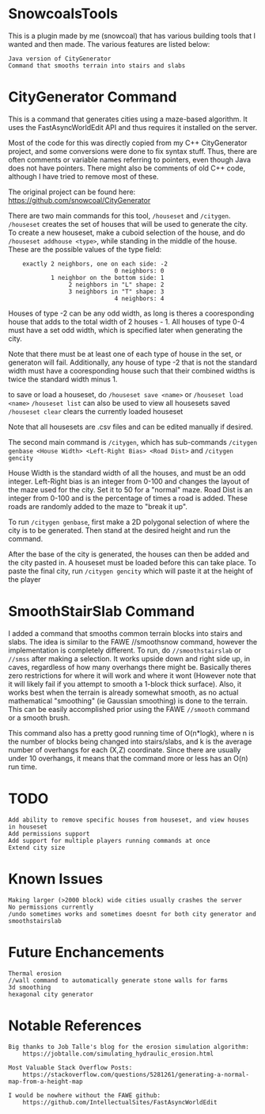 # SnowcoalsTools

This is a plugin made by me (snowcoal) that has various building tools that I wanted and then made. The various features are listed below:

    Java version of CityGenerator
    Command that smooths terrain into stairs and slabs

# CityGenerator Command

This is a command that generates cities using a maze-based algorithm. It uses the FastAsyncWorldEdit API and thus requires it installed on the server.

Most of the code for this was directly copied from my C++ CityGenerator project, and some conversions were done to fix syntax stuff.
Thus, there are often comments or variable names referring to pointers, even though Java does not have pointers. There might also be comments
of old C++ code, although I have tried to remove most of these.

The original project can be found here: https://github.com/snowcoal/CityGenerator

There are two main commands for this tool, ```/houseset``` and ```/citygen```. ```/houseset``` creates the set of houses that will be used to generate the city.
To create a new houseset, make a cuboid selection of the house, and do ```/houseset addhouse <type>```, while standing in the middle of the house. 
These are the possible values of the type field:

        exactly 2 neighbors, one on each side: -2
                                  0 neighbors: 0
                1 neighbor on the bottom side: 1
                     2 neighbors in "L" shape: 2
                     3 neighbors in "T" shape: 3
                                  4 neighbors: 4

Houses of type -2 can be any odd width, as long is theres a cooresponding house that adds to the total width of 2 houses - 1. All houses of type 0-4 must have
a set odd width, which is specified later when generating the city.

Note that there must be at least one of each type of house in the set, or generaton will fail. Additionally, any house of type -2 that is not the standard
width must have a cooresponding house such that their combined widths is twice the standard width minus 1.

to save or load a houseset, do ```/houseset save <name>``` or ```/houseset load <name>```
```/houseset list``` can also be used to view all housesets saved
```/houseset clear``` clears the currently loaded houseset

Note that all housesets are .csv files and can be edited manually if desired.

The second main command is ```/citygen```, which has sub-commands ```/citygen genbase <House Width> <Left-Right Bias> <Road Dist>``` and ```/citygen gencity```

House Width is the standard width of all the houses, and must be an odd integer.
Left-Right bias is an integer from 0-100 and changes the layout of the maze used for the city. Set it to 50 for a "normal" maze.
Road Dist is an integer from 0-100 and is the percentage of times a road is added. These roads are randomly added to the maze to "break it up".

To run ```/citygen genbase```, first make a 2D polygonal selection of where the city is to be generated. Then stand at the desired height and run the command.

After the base of the city is generated, the houses can then be added and the city pasted in. A houseset must be loaded before this can take place. To paste
the final city, run ```/citygen gencity``` which will paste it at the height of the player

# SmoothStairSlab Command

I added a command that smooths common terrain blocks into stairs and slabs. The idea is similar to the FAWE //smoothsnow command, however the implementation is
completely different. To run, do ```//smoothstairslab``` or ```//smss``` after making a selection. It works upside down and right side up, in caves, regardless
of how many overhangs there might be. Basically theres zero restrictions for where it will work and where it wont (However note that it will likely fail if
you attempt to smooth a 1-block thick surface). Also, it works best when the terrain is already somewhat smooth, as no actual mathematical "smoothing"
(ie Gaussian smoothing) is done to the terrain. This can be easily accomplished prior using the FAWE ```//smooth``` command or a smooth brush.

This command also has a pretty good running time of O(n*logk), where n is the number of blocks being changed into stairs/slabs, and k is the average number
of overhangs for each (X,Z) coordinate. Since there are usually under 10 overhangs, it means that the command more or less has an O(n) run time.


# TODO

    Add ability to remove specific houses from houseset, and view houses in houseset
    Add permissions support
    Add support for multiple players running commands at once
    Extend city size

# Known Issues

    Making larger (>2000 block) wide cities usually crashes the server
    No permissions currently
    /undo sometimes works and sometimes doesnt for both city generator and smoothstairslab

# Future Enchancements

    Thermal erosion
    //wall command to automatically generate stone walls for farms
    3d smoothing
    hexagonal city generator

# Notable References

    Big thanks to Job Talle's blog for the erosion simulation algorithm:
        https://jobtalle.com/simulating_hydraulic_erosion.html

    Most Valuable Stack Overflow Posts:
        https://stackoverflow.com/questions/5281261/generating-a-normal-map-from-a-height-map

    I would be nowhere without the FAWE github:
        https://github.com/IntellectualSites/FastAsyncWorldEdit